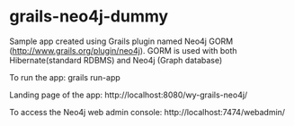 grails-neo4j-dummy
==================

Sample app created using Grails plugin named Neo4j GORM (http://www.grails.org/plugin/neo4j).
GORM is used with both Hibernate(standard RDBMS) and Neo4j (Graph database)

To run the app:
grails run-app

Landing page of the app:
http://localhost:8080/wy-grails-neo4j/

To access the Neo4j web admin console:
http://localhost:7474/webadmin/
